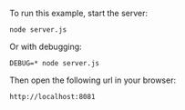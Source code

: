 To run this example, start the server:

    node server.js

Or with debugging:

    DEBUG=* node server.js

Then open the following url in your browser:

    http://localhost:8081

